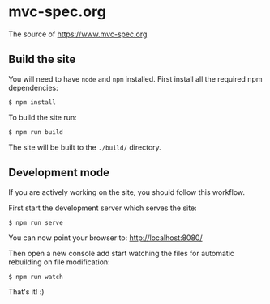 # mvc-spec.org

The source of https://www.mvc-spec.org

## Build the site

You will need  to have `node` and `npm` installed. First install all
the required npm dependencies:

    $ npm install

To build the site run:

    $ npm run build

The site will be built to the `./build/` directory.

## Development mode

If you are actively working on the site, you should follow this workflow.

First start the development server which serves the site:

    $ npm run serve

You can now point your browser to: [http://localhost:8080/](http://localhost:8080/)

Then open a new console add start watching the files for automatic rebuilding
on file modification:

    $ npm run watch

That's it! :)
